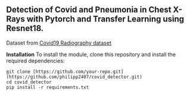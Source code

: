## Detection of Covid and Pneumonia in Chest X-Rays with Pytorch and Transfer Learning using Resnet18.

Dataset from [Covid19 Radiography dataset](https://www.kaggle.com/datasets/tawsifurrahman/covid19-radiography-database/)

__Installation__
To install the module, clone this repository and install the required dependencies:
```
git clone [https://github.com/your-repo.git](https://github.com/philipp2407/covid_detector.git)
cd covid_detector
pip install -r requirements.txt
```
